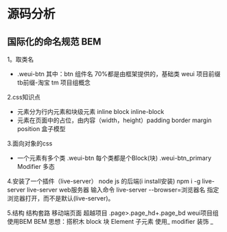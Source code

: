 # 源码分析
## 国际化的命名规范 BEM
1。取类名
- .weui-btn
其中：btn 组件名 70%都是由框架提供的，基础类
weui 项目前缀 tb前缀-淘宝 tm 项目组概念

2.css知识点
- 元素分为行内元素和块级元素 inline block inline-block
- 元素在页面中的占位，由内容（width，height）padding border margin
position 盒子模型

3.面向对象的css
- 一个元素有多个类
.weui-btn 每个类都是个Block(块)
.weui-btn_primary  Modifier 多态

4.安装了一个插件（live-server）
node js 的后端(i install安装)
npm i -g live-server
live-server web服务器
输入命令 live-server --browser=浏览器名    指定浏览器打开，而不是默认(live-server)。

5.结构
结构套路 移动端页面 超越项目
.page>.page_hd+.page_bd
weui项目组使用BEM
BEM 思想：搭积木
block 块
Element 子元素 使用_
modifier 装饰 _